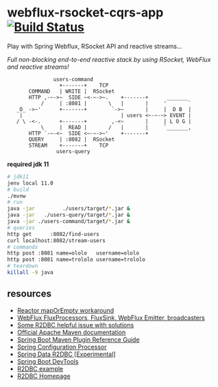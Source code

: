 # webflux-rsocket-cqrs-app [![Build Status](https://travis-ci.org/daggerok/webflux-rsocket-cqrs-app.svg?branch=master)](https://travis-ci.org/daggerok/webflux-rsocket-cqrs-app)
Play with Spring Webflux, RSocket API and reactive streams...

_Full non-blocking end-to-end reactive stack by using RSocket, WebFlux and reactive streams!_

```
               users-command
                 +-------+    TCP
       COMMAND   | WRITE |  RSocket
       HTTP ,-~->~  SIDE ~<-~->~.    +-------+      _______
           /     | :8081 |       \   |       |     '       `
   _O_ ->~'      +-------+        `->~       |     |  D B  |
    |                                | users <~-~-~> EVENT |
   / \ -<-.      +-------+        ,-<~       |     | L O G |
           \     |  READ |       /   |       |     `_______,
       HTTP `-~-<~  SIDE <~-~->~'    +-------+
       QUERY     | :8082 |  RSocket
       STREAM    +-------+    TCP
                users-query
```

**required jdk 11**

```bash
# jdk11
jenv local 11.0
# build
./mvnw
# run
java -jar         ./users/target/*.jar &
java -jar   ./users-query/target/*.jar &
java -jar ./users-command/target/*.jar &
# queries
http get      :8082/find-users
curl localhost:8082/stream-users
# commands
http post :8081 name=ololo   username=ololo
http post :8081 name=trololo username=trololo
# teardown
killall -9 java
```

## resources

* [Reactor mapOrEmpty workaround](https://github.com/reactor/reactor-core/issues/1952)
* [WebFlux FluxProcessors, FluxSink, WebFlux Emitter, broadcasters](https://github.com/daggerok/webflux-reactor-broadcaster/blob/master/src/main/java/com/example/broadcaster/MyBroadcaster.java)
* [Some R2DBC helpful issue with solutions](https://github.com/spring-projects/spring-data-r2dbc/issues/218)
* [Official Apache Maven documentation](https://maven.apache.org/guides/index.html)
* [Spring Boot Maven Plugin Reference Guide](https://docs.spring.io/spring-boot/docs/2.2.2.RELEASE/maven-plugin/)
* [Spring Configuration Processor](https://docs.spring.io/spring-boot/docs/2.2.2.RELEASE/reference/htmlsingle/#configuration-metadata-annotation-processor)
* [Spring Data R2DBC [Experimental]](https://docs.spring.io/spring-data/r2dbc/docs/1.0.x/reference/html/#reference)
* [Spring Boot DevTools](https://docs.spring.io/spring-boot/docs/2.2.2.RELEASE/reference/htmlsingle/#using-boot-devtools)
* [R2DBC example](https://github.com/spring-projects-experimental/spring-boot-r2dbc/tree/master/spring-boot-example-h2)
* [R2DBC Homepage](https://r2dbc.io)
